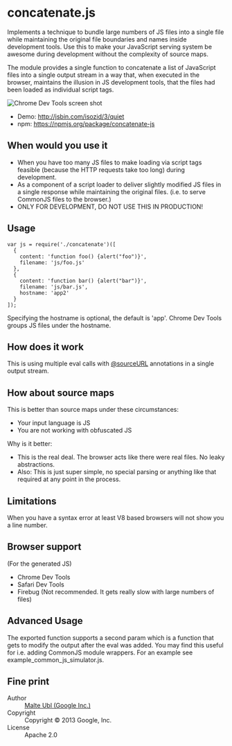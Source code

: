 concatenate.js
==============

Implements a technique to bundle large numbers of JS files into a single file while maintaining the original file boundaries and names inside development tools. Use this to make your JavaScript serving system be awesome during development without the complexity of source maps.

The module provides a single function to concatenate a list of JavaScript files into a single output stream in a way that, when executed in the browser, maintains the illusion in JS development tools, that the files had been loaded as individual script tags.

![Chrome Dev Tools screen shot](http://i.imgur.com/YPc20MJ.png)

- Demo: http://jsbin.com/isozid/3/quiet
- npm: https://npmjs.org/package/concatenate-js

## When would you use it

- When you have too many JS files to make loading via script tags feasible (because the HTTP requests take too long) during development.
- As a component of a script loader to deliver slightly modified JS files in a single response while maintaining the original files. (i.e. to serve CommonJS files to the browser.)
- ONLY FOR DEVELOPMENT, DO NOT USE THIS IN PRODUCTION!

## Usage

    var js = require('./concatenate')([
      {
        content: 'function foo() {alert("foo")}',
        filename: 'js/foo.js'
      },
      {
        content: 'function bar() {alert("bar")}',
        filename: 'js/bar.js',
        hostname: 'app2'
      }
    ]);

Specifying the hostname is optional, the default is 'app'. Chrome Dev Tools groups JS files under the hostname.

## How does it work

This is using multiple eval calls with [@sourceURL](https://blog.getfirebug.com/2009/08/11/give-your-eval-a-name-with-sourceurl/) annotations in a single output stream.

## How about source maps

This is better than source maps under these circumstances:
- Your input language is JS
- You are not working with obfuscated JS

Why is it better:
- This is the real deal. The browser acts like there were real files. No leaky abstractions.
- Also: This is just super simple, no special parsing or anything like that required at any point in the process.

## Limitations

When you have a syntax error at least V8 based browsers will not show you a line number.

## Browser support

(For the generated JS)

- Chrome Dev Tools
- Safari Dev Tools
- Firebug (Not recommended. It gets really slow with large numbers of files)

## Advanced Usage

The exported function supports a second param which is a function that gets to modify the output after the eval was added. You may find this useful for i.e. adding CommonJS module wrappers. For an example see example_common_js_simulator.js.

## Fine print

<dl>
  <dt>Author</dt><dd><a href="https://github.com/cramforce">Malte Ubl (Google Inc.)</a></dd>
  <dt>Copyright</dt><dd>Copyright © 2013 Google, Inc.</dd>
  <dt>License</dt><dd>Apache 2.0</dd>
</dl>
